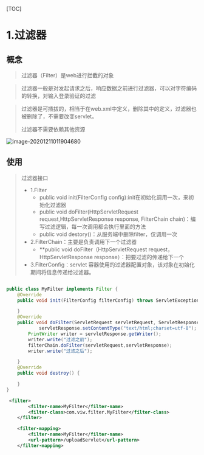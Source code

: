 [TOC]





# 1.过滤器



## 概念



> 过滤器（Filter）是web进行拦截的对象



> 过滤器一般是对发起请求之后，响应数据之前进行过滤器，可以对字符编码的转换，对输入登录验证的过滤



> 过滤器是可插拔的，相当于在web.xml中定义，删除其中的定义，过滤器也被删除了，不需要改变servlet。
>
> 过滤器不需要依赖其他资源



![image-20201211011904680](https://xiaoboblog-bucket.oss-cn-hangzhou.aliyuncs.com/blog/image-20201211011904680.png)



## 使用

> 过滤器接口
>
> - 1.Filter
>   - public void init(FilterConfig config):init在初始化调用一次，来初始化过滤器
>   - public void doFilter(HttpServletRequest request,HttpServletResponse response, FilterChain chain)：编写过滤逻辑，每一次调用都会执行里面的方法
>   - public void destory()：从服务端中删除filter，仅调用一次
> - 2.FilterChain：主要是负责调用下一个过滤器
>   - **public void doFilter（HttpServletRequest request，HttpServletResponse response）：把要过滤的传递给下一个
> - 3.FilterConfig：servlet 容器使用的过滤器配置对象，该对象在初始化期间将信息传递给过滤器。



```java

public class MyFilter implements Filter {
    @Override
    public void init(FilterConfig filterConfig) throws ServletException {

    }
    @Override
    public void doFilter(ServletRequest servletRequest, ServletResponse servletResponse, FilterChain filterChain) throws IOException, ServletException {
            servletResponse.setContentType("text/html;charset=utf-8");
        PrintWriter writer = servletResponse.getWriter();
        writer.write("过滤之前");
        filterChain.doFilter(servletRequest,servletResponse);
        writer.write("过滤之后");

    }
    @Override
    public void destroy() {

    }
}

```





```xml
 <filter>
        <filter-name>MyFilter</filter-name>
        <filter-class>com.viw.filter.MyFilter</filter-class>
    </filter>

    <filter-mapping>
        <filter-name>MyFilter</filter-name>
        <url-pattern>/uploadServlet</url-pattern>
    </filter-mapping>
```

